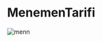 # MenemenTarifi
![menn](https://github.com/iraska/MenemenTarifi/assets/105501017/661c2e93-4f6a-4ce0-8e96-3b420ac9f972)
